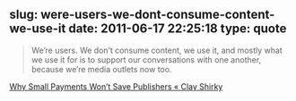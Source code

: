 slug: were-users-we-dont-consume-content-we-use-it
date: 2011-06-17 22:25:18
type: quote
---

> We’re users. We don’t consume content, we use it, and mostly what we use it for is to support our conversations with one another, because we’re media outlets now too.

[Why Small Payments Won’t Save Publishers « Clay Shirky](http://www.shirky.com/weblog/2009/02/why-small-payments-wont-save-publishers/)
